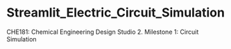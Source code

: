 # Streamlit_Electric_Circuit_Simulation
CHE181: Chemical Engineering Design Studio 2. Milestone 1: Circuit Simulation
